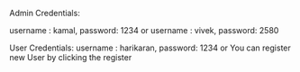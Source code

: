 Admin Credentials:

  username : kamal,
  password: 1234
      or
  username : vivek,
  password: 2580


User Credentials:
  username : harikaran,
  password: 1234
      or 
You can register new User by clicking the register
